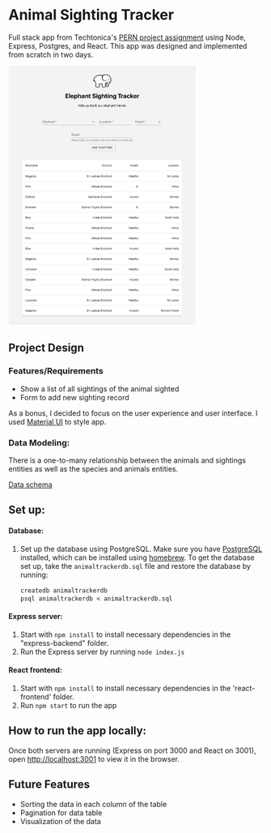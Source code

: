 # Animal Sighting Tracker

Full stack app from Techtonica's [PERN project assignment](https://github.com/Techtonica/curriculum/blob/master/projects/mern-pern-project.md) using Node, Express, Postgres, and React. This app was designed and implemented from scratch in two days.

<img src="/assets/animal-tracker-preview.png" alt="animal-tracker-preview" style="zoom:50%;" />



## Project Design

### Features/Requirements

- Show a list of all sightings of the animal sighted
- Form to add new sighting record 

As a bonus, I decided to focus on the user experience and user interface. I used [Material UI](https://material-ui.com/) to style app.



### Data Modeling:

There is a one-to-many relationship between the animals and sightings entities as well as the species and animals entities.

[Data schema](https://github.com/lisaau/Animal-Sighting-Tracker/wiki/Schema)



## Set up:

#### Database:

1. Set up the database using PostgreSQL. Make sure you have [PostgreSQL](https://wiki.postgresql.org/wiki/Homebrew) installed, which can be installed using [homebrew](https://brew.sh/). To get the database set up, take the `animaltrackerdb.sql` file and restore the database by running:

   ```
   createdb animaltrackerdb
   psql animaltrackerdb < animaltrackerdb.sql 
   ```

#### Express server:

1. Start with `npm install` to install necessary dependencies in the "express-backend" folder.
2. Run the Express server by running `node index.js`

#### React frontend:

1. Start with `npm install` to install necessary dependencies in the 'react-frontend' folder.
2. Run `npm start` to run the app



## How to run the app locally:

Once both servers are running (Express on port 3000 and React on 3001), open [http://localhost:3001](http://localhost:3001/) to view it in the browser.



## Future Features

- Sorting the data in each column of the table
- Pagination for data table
- Visualization of the data